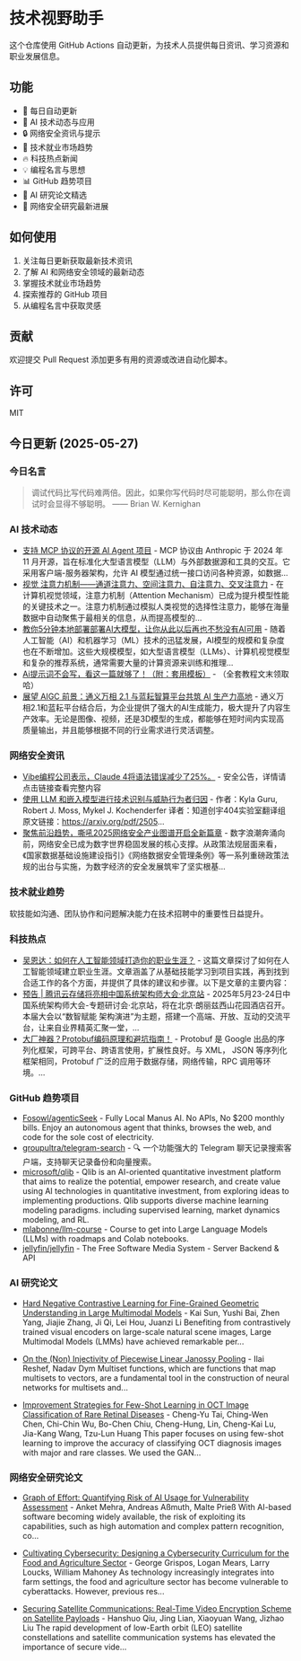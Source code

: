 # 技术视野助手

这个仓库使用 GitHub Actions 自动更新，为技术人员提供每日资讯、学习资源和职业发展信息。

## 功能

- 🔄 每日自动更新
- 🤖 AI 技术动态与应用
- 🔒 网络安全资讯与提示
- 💼 技术就业市场趋势
- 🔥 科技热点新闻
- 💡 编程名言与思想
- 📊 GitHub 趋势项目
- 📝 AI 研究论文精选
- 🔐 网络安全研究最新进展

## 如何使用

1. 关注每日更新获取最新技术资讯
2. 了解 AI 和网络安全领域的最新动态
3. 掌握技术就业市场趋势
4. 探索推荐的 GitHub 项目
5. 从编程名言中获取灵感

## 贡献

欢迎提交 Pull Request 添加更多有用的资源或改进自动化脚本。

## 许可

MIT

## 今日更新 (2025-05-27)

### 今日名言

> 调试代码比写代码难两倍。因此，如果你写代码时尽可能聪明，那么你在调试时会显得不够聪明。 —— Brian W. Kernighan

### AI 技术动态

- [支持 MCP 协议的开源 AI Agent 项目](https://i-operation.csdnimg.cn/images/8efd18d5d7054f77a81294a14cd80ad5.png) - MCP 协议由 Anthropic 于 2024 年 11 月开源，旨在标准化大型语言模型（LLM）与外部数据源和工具的交互。它采用客户端-服务器架构，允许 AI 模型通过统一接口访问各种资源，如数据...
- [视觉 注意力机制——通道注意力、空间注意力、自注意力、交叉注意力](https://i-operation.csdnimg.cn/images/8efd18d5d7054f77a81294a14cd80ad5.png) - 在计算机视觉领域，注意力机制（Attention Mechanism）已成为提升模型性能的关键技术之一。注意力机制通过模拟人类视觉的选择性注意力，能够在海量数据中自动聚焦于最相关的信息，从而提高模型的...
- [教你5分钟本地部署部署AI大模型，让你从此以后再也不愁没有AI可用](https://i-operation.csdnimg.cn/images/8efd18d5d7054f77a81294a14cd80ad5.png) - 随着人工智能（AI）和机器学习（ML）技术的迅猛发展，AI模型的规模和复杂度也在不断增加。这些大规模模型，如大型语言模型（LLMs）、计算机视觉模型和复杂的推荐系统，通常需要大量的计算资源来训练和推理...
- [Ai提示词不会写，看这一篇就够了！（附：套用模板）](https://i-operation.csdnimg.cn/images/8efd18d5d7054f77a81294a14cd80ad5.png) - （全套教程文末领取哈）
- [展望 AIGC 前景：通义万相 2.1 与蓝耘智算平台共筑 AI 生产力高地](https://i-operation.csdnimg.cn/images/8efd18d5d7054f77a81294a14cd80ad5.png) - 通义万相2.1和蓝耘平台结合后，为企业提供了强大的AI生成能力，极大提升了内容生产效率。无论是图像、视频，还是3D模型的生成，都能够在短时间内实现高质量输出，并且能够根据不同的行业需求进行灵活调整。


### 网络安全资讯

- [Vibe编程公司表示，Claude 4将语法错误减少了25%。](https://www.anquanke.com/post/id/307817) - 安全公告，详情请点击链接查看完整内容
- [使用 LLM 和嵌入模型进行技术识别与威胁行为者归因](https://paper.seebug.org/3323/) - 作者：Kyla Guru, Robert J. Moss, Mykel J. Kochenderfer
译者：知道创宇404实验室翻译组
原文链接：https://arxiv.org/pdf/2505...
- [聚焦前沿趋势，嘶吼2025网络安全产业图谱开启全新篇章](https://www.4hou.com/posts/0Mry) - 数字浪潮奔涌向前，网络安全已成为数字世界稳固发展的核心支撑。从政策法规层面来看，《国家数据基础设施建设指引》《网络数据安全管理条例》等一系列重磅政策法规的出台与实施，为数字经济的安全发展筑牢了坚实根基...


### 技术就业趋势

软技能如沟通、团队协作和问题解决能力在技术招聘中的重要性日益提升。

### 科技热点

- [吴恩达：如何在人工智能领域打造你的职业生涯？](https://cloud.tencent.com/developer/article/2523692) - 这篇文章探讨了如何在人工智能领域建立职业生涯。文章涵盖了从基础技能学习到项目实践，再到找到合适工作的各个方面，并提供了具体的建议和步骤。以下是文章的主要内容：
- [预告 | 腾讯云存储将亮相中国系统架构师大会·北京站](https://cloud.tencent.com/developer/article/2523753) - 2025年5月23-24日中国系统架构师大会-专题研讨会·北京站，将在北京·朗丽兹西山花园酒店召开。本届大会以“数智赋能 架构演进”为主题，搭建一个高端、开放、互动的交流平台，让来自业界精英汇聚一堂，...
- [大厂神器？Protobuf编码原理和避坑指南！](https://cloud.tencent.com/developer/article/2523754) - Protobuf 是 Google 出品的序列化框架，可跨平台、跨语言使用，扩展性良好。与 XML， JSON 等序列化框架相同，Protobuf 广泛的应用于数据存储，网络传输，RPC 调用等环境。...


### GitHub 趋势项目

- [Fosowl/agenticSeek](https://github.com/Fosowl/agenticSeek) - Fully Local Manus AI. No APIs, No $200 monthly bills. Enjoy an autonomous agent that thinks, browses the web, and code for the sole cost of electricity.
- [groupultra/telegram-search](https://github.com/groupultra/telegram-search) - 🔍 一个功能强大的 Telegram 聊天记录搜索客户端，支持聊天记录备份和向量搜索。
- [microsoft/qlib](https://github.com/microsoft/qlib) - Qlib is an AI-oriented quantitative investment platform that aims to realize the potential, empower research, and create value using AI technologies in quantitative investment, from exploring ideas to implementing productions. Qlib supports diverse machine learning modeling paradigms. including supervised learning, market dynamics modeling, and RL.
- [mlabonne/llm-course](https://github.com/mlabonne/llm-course) - Course to get into Large Language Models (LLMs) with roadmaps and Colab notebooks.
- [jellyfin/jellyfin](https://github.com/jellyfin/jellyfin) - The Free Software Media System - Server Backend & API




### AI 研究论文

- [Hard Negative Contrastive Learning for Fine-Grained Geometric
  Understanding in Large Multimodal Models](http://arxiv.org/abs/2505.20152v1) - Kai Sun, Yushi Bai, Zhen Yang, Jiajie Zhang, Ji Qi, Lei Hou, Juanzi Li
  Benefiting from contrastively trained visual encoders on large-scale natural
scene images, Large Multimodal Models (LMMs) have achieved remarkable
per...

- [On the (Non) Injectivity of Piecewise Linear Janossy Pooling](http://arxiv.org/abs/2505.20150v1) - Ilai Reshef, Nadav Dym
  Multiset functions, which are functions that map multisets to vectors, are a
fundamental tool in the construction of neural networks for multisets and...

- [Improvement Strategies for Few-Shot Learning in OCT Image Classification
  of Rare Retinal Diseases](http://arxiv.org/abs/2505.20149v1) - Cheng-Yu Tai, Ching-Wen Chen, Chi-Chin Wu, Bo-Chen Chiu, Cheng-Hung, Lin, Cheng-Kai Lu, Jia-Kang Wang, Tzu-Lun Huang
  This paper focuses on using few-shot learning to improve the accuracy of
classifying OCT diagnosis images with major and rare classes. We used the
GAN...



### 网络安全研究论文

- [Graph of Effort: Quantifying Risk of AI Usage for Vulnerability
  Assessment](http://arxiv.org/abs/2503.16392v1) - Anket Mehra, Andreas Aßmuth, Malte Prieß
  With AI-based software becoming widely available, the risk of exploiting its
capabilities, such as high automation and complex pattern recognition, co...

- [Cultivating Cybersecurity: Designing a Cybersecurity Curriculum for the
  Food and Agriculture Sector](http://arxiv.org/abs/2503.16292v1) - George Grispos, Logan Mears, Larry Loucks, William Mahoney
  As technology increasingly integrates into farm settings, the food and
agriculture sector has become vulnerable to cyberattacks. However, previous
res...

- [Securing Satellite Communications: Real-Time Video Encryption Scheme on
  Satellite Payloads](http://arxiv.org/abs/2503.16287v1) - Hanshuo Qiu, Jing Lian, Xiaoyuan Wang, Jizhao Liu
  The rapid development of low-Earth orbit (LEO) satellite constellations and
satellite communication systems has elevated the importance of secure vide...

